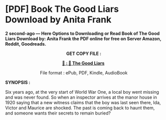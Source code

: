 # [PDF] Book The Good Liars Download by Anita Frank

<p><strong>2 second-ago &mdash; Here Options to Downloading or Read Book of The Good Liars Download by: Anita Frank the PDF online for free on Server Amazon, Reddit, Goodreads.</strong></p>
<p style="text-align: center;"><strong>GET COPY FILE :</strong></p>
<p style="text-align: center;"><strong><a href="https://us.ebookarea.xyz/?book=204923277-the-good-liars" target="_blank" rel="noopener">📢 : 🔗 The Good Liars</a>&nbsp;</strong></p>
<p style="text-align: center;">File format : ePub, PDF, Kindle, AudioBook</p>
<p><strong>SYNOPSIS :</strong></p>
<p>Six years ago, at the very start of World War One, a local boy went missing and was never found. So when an inspector arrives at the manor house in 1920 saying that a new witness claims that the boy was last seen there, Ida, Victor and Maurice are shocked. The past is coming back to haunt them, and someone wants their secrets to remain buried?</p>
